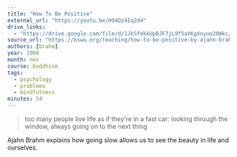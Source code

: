 ```yaml
---
title: "How To Be Positive"
external_url: "https://youtu.be/H94Dz4Iq2d4"
drive_links:
  - "https://drive.google.com/file/d/1JkSfekkUpBJF7jL9f5aYKgXnyuo20Wkc/view?usp=drivesdk"
source_url: "https://bswa.org/teaching/how-to-be-positive-by-ajahn-brahm-2/"
authors: [brahm]
year: 2008
month: nov
course: buddhism
tags:
  - psychology
  - problems
  - mindfulness
minutes: 54
---
```


> too many people live life as if they're in a fast car: looking through the window, always going on to the next thing

Ajahn Brahm explains how going slow allows us to see the beauty in life and ourselves. 
